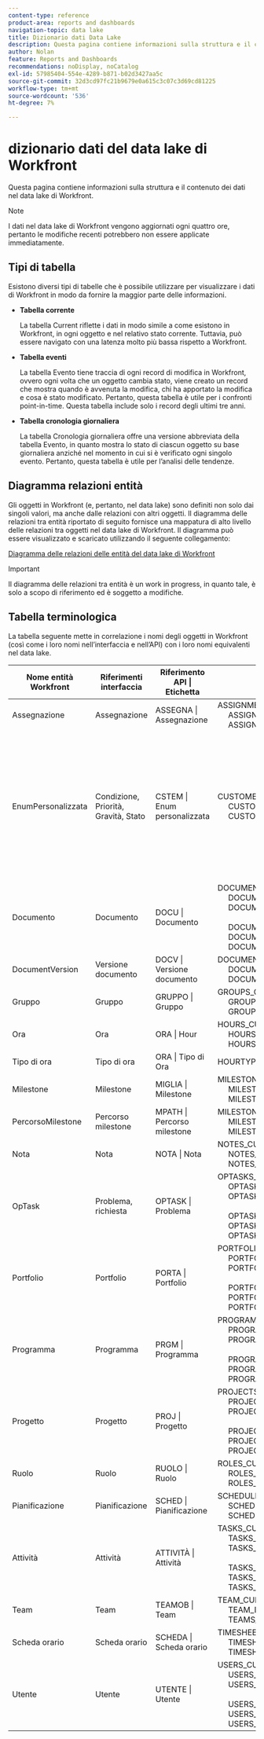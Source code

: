 ```yaml
---
content-type: reference
product-area: reports and dashboards
navigation-topic: data lake
title: Dizionario dati Data Lake
description: Questa pagina contiene informazioni sulla struttura e il contenuto dei dati nel data lake di Workfront.
author: Nolan
feature: Reports and Dashboards
recommendations: noDisplay, noCatalog
exl-id: 57985404-554e-4289-b871-b02d3427aa5c
source-git-commit: 32d3cd97fc21b9679e0a615c3c07c3d69cd81225
workflow-type: tm+mt
source-wordcount: '536'
ht-degree: 7%

---
```


# dizionario dati del data lake di Workfront

Questa pagina contiene informazioni sulla struttura e il contenuto dei dati nel data lake di Workfront.

>[!NOTE]
>
>I dati nel data lake di Workfront vengono aggiornati ogni quattro ore, pertanto le modifiche recenti potrebbero non essere applicate immediatamente.

## Tipi di tabella

Esistono diversi tipi di tabelle che è possibile utilizzare per visualizzare i dati di Workfront in modo da fornire la maggior parte delle informazioni.

* **Tabella corrente**

  La tabella Current riflette i dati in modo simile a come esistono in Workfront, in ogni oggetto e nel relativo stato corrente. Tuttavia, può essere navigato con una latenza molto più bassa rispetto a Workfront.

* **Tabella eventi**

  La tabella Evento tiene traccia di ogni record di modifica in Workfront, ovvero ogni volta che un oggetto cambia stato, viene creato un record che mostra quando è avvenuta la modifica, chi ha apportato la modifica e cosa è stato modificato. Pertanto, questa tabella è utile per i confronti point-in-time. Questa tabella include solo i record degli ultimi tre anni.

* **Tabella cronologia giornaliera**

  La tabella Cronologia giornaliera offre una versione abbreviata della tabella Evento, in quanto mostra lo stato di ciascun oggetto su base giornaliera anziché nel momento in cui si è verificato ogni singolo evento. Pertanto, questa tabella è utile per l’analisi delle tendenze.

<!-- Custom table -->

## Diagramma relazioni entità

Gli oggetti in Workfront (e, pertanto, nel data lake) sono definiti non solo dai singoli valori, ma anche dalle relazioni con altri oggetti. Il diagramma delle relazioni tra entità riportato di seguito fornisce una mappatura di alto livello delle relazioni tra oggetti nel data lake di Workfront. Il diagramma può essere visualizzato e scaricato utilizzando il seguente collegamento:

[Diagramma delle relazioni delle entità del data lake di Workfront](/help/quicksilver/reports-and-dashboards/data-lake/assets/Workfront-data-lake_entity-relationship-diagram.pdf)

>[!IMPORTANT]
>
>Il diagramma delle relazioni tra entità è un work in progress, in quanto tale, è solo a scopo di riferimento ed è soggetto a modifiche.

## Tabella terminologica

La tabella seguente mette in correlazione i nomi degli oggetti in Workfront (così come i loro nomi nell’interfaccia e nell’API) con i loro nomi equivalenti nel data lake.

<table>
<thead>
  <tr>
    <th>Nome entità Workfront</th>
    <th>Riferimenti interfaccia</th>
    <th>Riferimento API | Etichetta</th>
    <th>Tabelle Data Lake</th>
    <th>Note</th>
  </tr>
</thead>
<tbody>
  <tr>
    <td>Assegnazione</td>
    <td>Assegnazione</td>
    <td>ASSEGNA | Assegnazione</td>
    <td>ASSIGNMENTS_CURRENT<br>     ASSIGNMENTS_DAILY_HISTORY<br>     ASSIGNMENTS_EVENT</td>
    <td></td>
  </tr>
  <tr>
    <td>EnumPersonalizzata</td>
    <td>Condizione, Priorità, Gravità, Stato</td>
    <td>CSTEM | Enum personalizzata</td>
    <td>CUSTOMENUMS_CURRENT<br>     CUSTOMENUMS_DAILY_HISTORY<br>     CUSTOMENUMS_EVENT</td>
    <td>Il tipo di record è identificato tramite la proprietà "enumClass". Di seguito sono riportati i tipi previsti:<br>     CONDITION_OPTASK<br>     CONDITION_PROJ<br>     CONDITION_TASK<br>     PRIORITY_OPTASK<br>     PRIORITY_PROJ<br>     TASK_PRIORITARIO<br>     GRAVITY_OPTASK<br>     STATUS_OPTASK<br>     STATUS_PROJ<br>     TASK_STATO</td>
  </tr>
  <tr>
    <td>Documento</td>
    <td>Documento</td>
    <td>DOCU | Documento</td>
    <td>DOCUMENTS_CURRENT<br>     DOCUMENTS_DAILY_HISTORY<br>     DOCUMENTS_EVENT<br>     <br>     DOCUMENTS_CUSTOM_VALUE_CURRENT<br>     DOCUMENTS_CUSTOM_VALUE_DAILY_HISTORY<br>     DOCUMENTS_CUSTOM_VALUE_EVENT</td>
    <td></td>
  </tr>
  <tr>
    <td>DocumentVersion</td>
    <td>Versione documento</td>
    <td>DOCV | Versione documento</td>
    <td>DOCUMENTVERSIONS_CURRENT<br>     DOCUMENTVERSIONS_DAILY_HISTORY<br>     DOCUMENTVERSIONS_EVENT</td>
    <td></td>
  </tr>
  <tr>
    <td>Gruppo</td>
    <td>Gruppo</td>
    <td>GRUPPO | Gruppo</td>
    <td>GROUPS_CURRENT<br>     GROUPS_DAILY_HISTORY<br>     GROUPS_EVENT</td>
    <td></td>
  </tr>
  <tr>
    <td>Ora</td>
    <td>Ora</td>
    <td>ORA | Hour</td>
    <td>HOURS_CURRENT<br>     HOURS_DAILY_HISTORY<br>     HOURS_EVENT</td>
    <td></td>
  </tr>
  <tr>
    <td>Tipo di ora</td>
    <td>Tipo di ora</td>
    <td>ORA | Tipo di Ora</td>
    <td>HOURTYPES_CURRENT</td>
    <td></td>
  </tr>
  <tr>
    <td>Milestone</td>
    <td>Milestone</td>
    <td>MIGLIA | Milestone</td>
    <td>MILESTONES_CURRENT<br>     MILESTONES_DAILY_HISTORY<br>     MILESTONES_EVENT</td>
    <td></td>
  </tr>
  <tr>
    <td>PercorsoMilestone</td>
    <td>Percorso milestone</td>
    <td>MPATH | Percorso milestone</td>
    <td>MILESTONEPATHS_CURRENT<br>     MILESTONEPATHS_DAILY_HISTORY<br>     MILESTONEPATHS_EVENT</td>
    <td></td>
  </tr>
  <tr>
    <td>Nota</td>
    <td>Nota</td>
    <td>NOTA | Nota</td>
    <td>NOTES_CURRENT<br>     NOTES_DAILY_HISTORY<br>     NOTES_EVENT</td>
    <td></td>
  </tr>
  <tr>
    <td>OpTask</td>
    <td>Problema, richiesta</td>
    <td>OPTASK | Problema</td>
    <td>OPTASKS_CURRENT<br>     OPTASKS_DAILY_HISTORY<br>     OPTASKS_EVENT<br>     <br>     OPTASKS_CUSTOM_VALUE_CURRENT<br>     OPTASKS_CUSTOM_VALUE_DAILY_HISTORY<br>     OPTASKS_CUSTOM_VALUE_EVENT</td>
    <td></td>
  </tr>
  <tr>
    <td>Portfolio</td>
    <td>Portfolio</td>
    <td>PORTA | Portfolio</td>
    <td>PORTFOLI_CORRENTE<br>     PORTFOLI_CRONOLOGIA_GIORNALIERA<br>     PORTFOLI_EVENT<br>     <br>     PORTFOLI_CUSTOM_VALUE_CURRENT<br>     PORTFOLI_CUSTOM_VALUE_DAILY_HISTORY<br>     PORTFOLI_CUSTOM_VALUE_EVENT</td>
    <td></td>
  </tr>
  <tr>
    <td>Programma</td>
    <td>Programma</td>
    <td>PRGM | Programma</td>
    <td>PROGRAMMI_CORRENTI<br>     PROGRAMS_DAILY_HISTORY<br>     PROGRAMS_EVENT<br>     <br>     PROGRAMS_CUSTOM_VALUE_CURRENT<br>     PROGRAMS_CUSTOM_VALUE_DAILY_HISTORY<br>     PROGRAMS_CUSTOM_VALUE_EVENT</td>
    <td></td>
  </tr>
  <tr>
    <td>Progetto</td>
    <td>Progetto</td>
    <td>PROJ | Progetto</td>
    <td>PROJECTS_CURRENT<br>     PROJECTS_DAILY_HISTORY<br>     PROJECTS_EVENT<br>     <br>     PROJECTS_CUSTOM_VALUE_CURRENT<br>     PROJECTS_CUSTOM_VALUE_DAILY_HISTORY<br>     PROJECTS_CUSTOM_VALUE_EVENT</td>
    <td></td>
  </tr>
  <tr>
    <td>Ruolo</td>
    <td>Ruolo</td>
    <td>RUOLO | Ruolo</td>
    <td>ROLES_CURRENT<br>     ROLES_DAILY_HISTORY<br>     ROLES_EVENT</td>
    <td></td>
  </tr>
  <tr>
    <td>Pianificazione</td>
    <td>Pianificazione</td>
    <td>SCHED | Pianificazione</td>
    <td>SCHEDULES_CURRENT<br>     SCHEDULES_DAILY_HISTORY<br>     SCHEDULES_EVENT</td>
    <td></td>
  </tr>
  <tr>
    <td>Attività</td>
    <td>Attività</td>
    <td>ATTIVITÀ | Attività</td>
    <td>TASKS_CURRENT<br>     TASKS_DAILY_HISTORY<br>     TASKS_EVENT<br>     <br>     TASKS_CUSTOM_VALUE_CURRENT<br>     TASKS_CUSTOM_VALUE_DAILY_HISTORY<br>     TASKS_CUSTOM_VALUE_EVENT</td>
    <td></td>
  </tr>
  <tr>
    <td>Team</td>
    <td>Team</td>
    <td>TEAMOB | Team</td>
    <td>TEAM_CURRENT<br>     TEAM_DAILY_HISTORY<br>     TEAMS_EVENT</td>
    <td></td>
  </tr>
  <tr>
    <td>Scheda orario</td>
    <td>Scheda orario</td>
    <td>SCHEDA | Scheda orario</td>
    <td>TIMESHEETS_CURRENT<br>     TIMESHEETS_DAILY_HISTORY<br>     TIMESHEETS_EVENT</td>
    <td></td>
  </tr>
  <tr>
    <td>Utente</td>
    <td>Utente</td>
    <td>UTENTE | Utente</td>
    <td>USERS_CURRENT<br>     USERS_DAILY_HISTORY<br>     USERS_EVENT<br>     <br>     USERS_CUSTOM_VALUE_CURRENT<br>     USERS_CUSTOM_VALUE_DAILY_HISTORY<br>     USERS_CUSTOM_VALUE_EVENT</td>
    <td></td>
  </tr>
</tbody>
</table>
